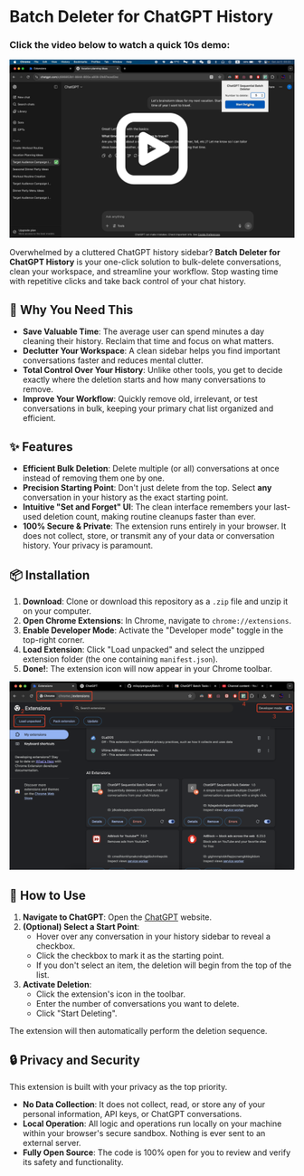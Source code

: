 # Batch Deleter for ChatGPT History

### Click the video below to watch a quick 10s demo:

[![Demo](./assets/demoV-P.png)](https://youtu.be/NHs5r6YeGi4)

Overwhelmed by a cluttered ChatGPT history sidebar? **Batch Deleter for ChatGPT History** is your one-click solution to bulk-delete conversations, clean your workspace, and streamline your workflow. Stop wasting time with repetitive clicks and take back control of your chat history.

## 🎯 Why You Need This

- **Save Valuable Time**: The average user can spend minutes a day cleaning their history. Reclaim that time and focus on what matters.
- **Declutter Your Workspace**: A clean sidebar helps you find important conversations faster and reduces mental clutter.
- **Total Control Over Your History**: Unlike other tools, you get to decide exactly where the deletion starts and how many conversations to remove.
- **Improve Your Workflow**: Quickly remove old, irrelevant, or test conversations in bulk, keeping your primary chat list organized and efficient.

## ✨ Features

- **Efficient Bulk Deletion**: Delete multiple (or all) conversations at once instead of removing them one by one.
- **Precision Starting Point**: Don't just delete from the top. Select **any** conversation in your history as the exact starting point.
- **Intuitive "Set and Forget" UI**: The clean interface remembers your last-used deletion count, making routine cleanups faster than ever.
- **100% Secure & Private**: The extension runs entirely in your browser. It does not collect, store, or transmit any of your data or conversation history. Your privacy is paramount.

## 📦 Installation

1.  **Download**: Clone or download this repository as a `.zip` file and unzip it on your computer.
2.  **Open Chrome Extensions**: In Chrome, navigate to `chrome://extensions`.
3.  **Enable Developer Mode**: Activate the "Developer mode" toggle in the top-right corner.
4.  **Load Extension**: Click "Load unpacked" and select the unzipped extension folder (the one containing `manifest.json`).
5.  **Done!**: The extension icon will now appear in your Chrome toolbar.

![Installation Steps](./assets/install.png)

## 🚀 How to Use

1.  **Navigate to ChatGPT**: Open the [ChatGPT](https://chat.openai.com/) website.
2.  **(Optional) Select a Start Point**:
    - Hover over any conversation in your history sidebar to reveal a checkbox.
    - Click the checkbox to mark it as the starting point.
    - If you don't select an item, the deletion will begin from the top of the list.
3.  **Activate Deletion**:
    - Click the extension's icon in the toolbar.
    - Enter the number of conversations you want to delete.
    - Click "Start Deleting".

The extension will then automatically perform the deletion sequence.

## 🔒 Privacy and Security

This extension is built with your privacy as the top priority.

- **No Data Collection**: It does not collect, read, or store any of your personal information, API keys, or ChatGPT conversations.
- **Local Operation**: All logic and operations run locally on your machine within your browser's secure sandbox. Nothing is ever sent to an external server.
- **Fully Open Source**: The code is 100% open for you to review and verify its safety and functionality.
